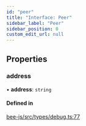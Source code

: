 ```yaml
---
id: "peer"
title: "Interface: Peer"
sidebar_label: "Peer"
sidebar_position: 0
custom_edit_url: null
---
```


## Properties

### address

• **address**: `string`

#### Defined in

[bee-js/src/types/debug.ts:77](https://github.com/ethersphere/bee-js/blob/6f227e1/src/types/debug.ts#L77)
